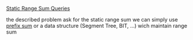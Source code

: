 
[Static Range Sum Queries](https://cses.fi/problemset/task/1646/)

the described problem ask for the static range sum
we can simply use [prefix sum](https://en.wikipedia.org/wiki/Prefix_sum) or a data structure (Segment Tree, BIT, ...) wich maintain range sum 